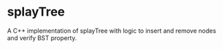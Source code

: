 # splayTree
A C++ implementation of splayTree with logic to insert and remove nodes and verify BST property.
